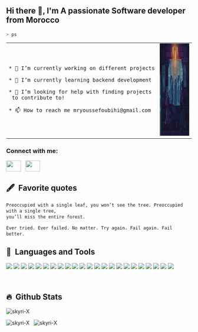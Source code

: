 ## Hi there 👋, I'm A passionate Software developer from Morocco

<!-- [![Anurag's GitHub stats](https://github-readme-stats.vercel.app/api?username=skyri-X)](https://github.com/skyri-X/github-readme-stats) -->



```zsh
> ps
```

<table>
<tr>
<td>
<pre>* 🔭 I’m currently working on different projects<br><br>* 🌱 I’m currently learning backend development <br><br>* 🤔 I’m looking for help with finding projects<br> to contribute to!<br><br>* 📫 How to reach me mryoussefoubihi@gmail.com</pre>
</td>
<td width="420">
<img src="fyrS.gif" alt="GIF" height="250" width="100%"  /></td>
</tr>
</table>

<h3 align="left">Connect with me:</h3>
<p align="left">
<a href="https://twitter.com/Erwin53131" target="blank"><img align="center" src="https://raw.githubusercontent.com/rahuldkjain/github-profile-readme-generator/master/src/images/icons/Social/twitter.svg"  height="30" width="40" /></a>&nbsp;&nbsp;
<!-- <a href="https://www.linkedin.com/in/youssef--oubihi/" target="blank"><img align="center" src="https://raw.githubusercontent.com/rahuldkjain/github-profile-readme-generator/master/src/images/icons/Social/linked-in-alt.svg"  height="30" width="40" /></a>&nbsp;&nbsp; -->
<a href="https://discord.com/channels/@me/1233548177785753652" target="blank"><img align="center" src="https://raw.githubusercontent.com/rahuldkjain/github-profile-readme-generator/master/src/images/icons/Social/discord.svg" height="30" width="40" /></a>&nbsp;&nbsp;
</p>



## 🖋 &nbsp;Favorite quotes
      
   ```
   Preoccupied with a single leaf, you won’t see the tree. Preoccupied with a single tree,
   you’ll miss the entire forest.
   ```
  
   ```
   Ever tried. Ever failed. No matter. Try again. Fail again. Fail better. 
   ```

## 🚀 &nbsp;Languages and Tools

<p align="left">
<img src="https://cdn.jsdelivr.net/gh/devicons/devicon@latest/icons/bash/bash-original.svg" height="50" />
<img src="https://cdn.jsdelivr.net/gh/devicons/devicon@latest/icons/bootstrap/bootstrap-original.svg" height="50" />          
<img src="https://cdn.jsdelivr.net/gh/devicons/devicon@latest/icons/bun/bun-original.svg" height="50" />
<img src="https://cdn.jsdelivr.net/gh/devicons/devicon@latest/icons/c/c-original.svg" height="50" />
<img src="https://cdn.jsdelivr.net/gh/devicons/devicon@latest/icons/css3/css3-original.svg" height="50" />
<img src="https://cdn.jsdelivr.net/gh/devicons/devicon@latest/icons/debian/debian-original.svg" height="50" />
<img src="https://cdn.jsdelivr.net/gh/devicons/devicon@latest/icons/docker/docker-original.svg" height="50" />
<img src="https://cdn.jsdelivr.net/gh/devicons/devicon@latest/icons/express/express-original.svg" height="50" />
<img src="https://cdn.jsdelivr.net/gh/devicons/devicon@latest/icons/flask/flask-original.svg" height="50" />        
<img src="https://cdn.jsdelivr.net/gh/devicons/devicon@latest/icons/git/git-original.svg" height="50" />
<img src="https://cdn.jsdelivr.net/gh/devicons/devicon@latest/icons/github/github-original.svg" height="50" />
<img src="https://cdn.jsdelivr.net/gh/devicons/devicon@latest/icons/html5/html5-original.svg" height="50" />
<img src="https://cdn.jsdelivr.net/gh/devicons/devicon@latest/icons/javascript/javascript-original.svg" height="50" />
<img src="https://cdn.jsdelivr.net/gh/devicons/devicon@latest/icons/jira/jira-original.svg" height="50" <img src="https://cdn.jsdelivr.net/gh/devicons/devicon@latest/icons/laravel/laravel-original.svg" height="50" />
<img src="https://cdn.jsdelivr.net/gh/devicons/devicon@latest/icons/nodejs/nodejs-original.svg" height="50" />
<img src="https://cdn.jsdelivr.net/gh/devicons/devicon@latest/icons/nextjs/nextjs-original.svg" height="50" />        
<img src="https://cdn.jsdelivr.net/gh/devicons/devicon@latest/icons/php/php-original.svg" height="50" />
<img src="https://cdn.jsdelivr.net/gh/devicons/devicon@latest/icons/postgresql/postgresql-original.svg" height="50" />
<img src="https://cdn.jsdelivr.net/gh/devicons/devicon@latest/icons/react/react-original.svg" height="50" />
<img src="https://cdn.jsdelivr.net/gh/devicons/devicon@latest/icons/redux/redux-original.svg" height="50" />
<img src="https://cdn.jsdelivr.net/gh/devicons/devicon@latest/icons/tailwindcss/tailwindcss-original.svg" height="50" />
<img src="https://cdn.jsdelivr.net/gh/devicons/devicon@latest/icons/vscode/vscode-original.svg" height="50" />
<img src="https://cdn.jsdelivr.net/gh/devicons/devicon@latest/icons/mongodb/mongodb-original.svg" height="50" />
</p>

<br>

## 🔥 &nbsp;Github Stats
<img width="270" src="https://github-readme-stats.vercel.app/api/top-langs/?username=skyri-X&theme=radical" alt="skyri-X" />

<img width="350" src="https://github-readme-stats.vercel.app/api?username=skyri-X&show_icons=true&theme=radical" alt="skyri-X"/>&nbsp;&nbsp;
<img width="370" src="https://github-readme-streak-stats.herokuapp.com/?user=skyri-X&theme=radical" alt="skyri-X"/>
